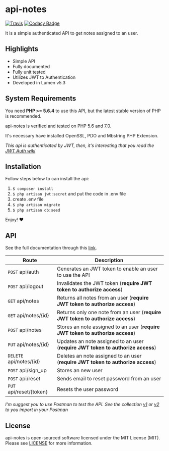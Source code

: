# api-notes
[![Travis](https://img.shields.io/travis/rust-lang/rust.svg)](https://travis-ci.org/dorianneto/api-notes)
[![Codacy Badge](https://api.codacy.com/project/badge/Grade/d7b8471cf3b6477a9e8a056ed633c293)](https://www.codacy.com/app/doriansampaioneto/api-notes?utm_source=github.com&utm_medium=referral&utm_content=dorianneto/api-notes&utm_campaign=badger)

It is a simple authenticated API to get notes assigned to an user.

## Highlights

* Simple API
* Fully documented
* Fully unit tested
* Utilizes JWT to Authentication
* Developed in Lumen v5.3

## System Requirements

You need **PHP >= 5.6.4** to use this API, but the latest stable version of PHP is recommended.

api-notes is verified and tested on PHP 5.6 and 7.0.

It's necessary have installed OpenSSL, PDO and Mbstring PHP Extension.

*This api is authenticated by JWT, then, it's interesting that you read the [JWT Auth wiki](https://github.com/tymondesigns/jwt-auth/wiki)*

## Installation

Follow steps below to can install the api:

1. `$ composer install`
2. `$ php artisan jwt:secret` and put the code in .env file
3. create .env file
4. `$ php artisan migrate`
5. `$ php artisan db:seed`

Enjoy! :heart:

## API

See the full documentation through this [link](http://hsa.dorianneto.com.br).

Route | Description
------|------------
`POST` api/auth | Generates an JWT token to enable an user to use the API
`POST` api/logout | Invalidates the JWT token (**require JWT token to authorize access**)
`GET` api/notes | Returns all notes from an user (**require JWT token to authorize access**)
`GET` api/notes/{id} | Returns only one note from an user (**require JWT token to authorize access**)
`POST` api/notes | Stores an note assigned to an user (**require JWT token to authorize access**)
`PUT` api/notes/{id} | Updates an note assigned to an user (**require JWT token to authorize access**)
`DELETE` api/notes/{id} | Deletes an note assigned to an user (**require JWT token to authorize access**)
`POST` api/sign_up | Stores an new user
`POST` api/reset | Sends email to reset password from an user
`PUT` api/reset/{token} | Resets the user password

*I'm suggest you to use Postman to test the API. See the collection [v1](http://hsa.dorianneto.com.br/high-stakes-notes.postman_collection.json) or [v2](http://hsa.dorianneto.com.br/high-stakes-notes-v2.postman_collection.json) to you import in your Postman*

## License

api-notes is open-sourced software licensed under the MIT License (MIT). Please see [LICENSE](LICENSE) for more information.
